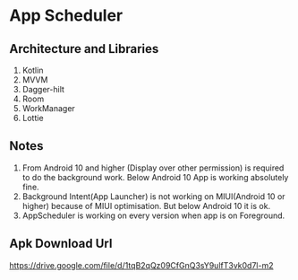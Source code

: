 # App Scheduler

## Architecture and Libraries
1. Kotlin
2. MVVM
3. Dagger-hilt
4. Room
5. WorkManager
6. Lottie


## Notes
1. From Android 10 and higher (Display over other permission) is required to do the background work. Below Android 10 App is working absolutely fine.
2. Background Intent(App Launcher) is not working on MIUI(Android 10 or higher) because of MIUI optimisation. But below Android 10 it is ok.
3. AppScheduler is working on every version when app is on Foreground.


## Apk Download Url
https://drive.google.com/file/d/1tqB2qQz09CfGnQ3sY9ulfT3vk0d7l-m2
